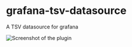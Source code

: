# grafana-tsv-datasource
A TSV datasource for grafana

![Screenshot of the plugin](https://upload.wikimedia.org/wikipedia/commons/4/48/Grafana_TSV_datasource_plugin_sample.JPG)
